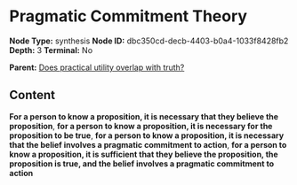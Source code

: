 # Pragmatic Commitment Theory

**Node Type:** synthesis
**Node ID:** dbc350cd-decb-4403-b0a4-1033f8428fb2
**Depth:** 3
**Terminal:** No

**Parent:** [Does practical utility overlap with truth?](does-practical-utility-overlap-with-truth.md)

## Content

**For a person to know a proposition, it is necessary that they believe the proposition**, **for a person to know a proposition, it is necessary for the proposition to be true**, **for a person to know a proposition, it is necessary that the belief involves a pragmatic commitment to action**, **for a person to know a proposition, it is sufficient that they believe the proposition, the proposition is true, and the belief involves a pragmatic commitment to action**
